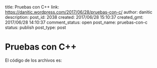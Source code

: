 title: Pruebas con C++
link: https://danitic.wordpress.com/2017/06/28/pruebas-con-c/
author: danitic
description: 
post_id: 2038
created: 2017/06/28 15:10:37
created_gmt: 2017/06/28 14:10:37
comment_status: open
post_name: pruebas-con-c
status: publish
post_type: post

# Pruebas con C++

El código de los archivos es: